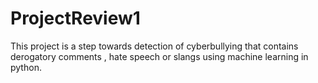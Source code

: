# ProjectReview1
This project is a step towards detection of cyberbullying that contains derogatory comments , hate speech or slangs using machine learning in python.
